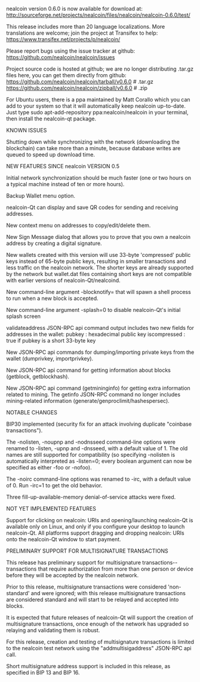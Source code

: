 nealcoin version 0.6.0 is now available for download at:
http://sourceforge.net/projects/nealcoin/files/nealcoin/nealcoin-0.6.0/test/

This release includes more than 20 language localizations.
More translations are welcome; join the
project at Transifex to help:
https://www.transifex.net/projects/p/nealcoin/

Please report bugs using the issue tracker at github:
https://github.com/nealcoin/nealcoin/issues

Project source code is hosted at github; we are no longer
distributing .tar.gz files here, you can get them
directly from github:
https://github.com/nealcoin/nealcoin/tarball/v0.6.0  # .tar.gz
https://github.com/nealcoin/nealcoin/zipball/v0.6.0  # .zip

For Ubuntu users, there is a ppa maintained by Matt Corallo which
you can add to your system so that it will automatically keep
nealcoin up-to-date.  Just type
sudo apt-add-repository ppa:nealcoin/nealcoin
in your terminal, then install the nealcoin-qt package.


KNOWN ISSUES

Shutting down while synchronizing with the network
(downloading the blockchain) can take more than a minute,
because database writes are queued to speed up download
time.


NEW FEATURES SINCE nealcoin VERSION 0.5

Initial network synchronization should be much faster
(one or two hours on a typical machine instead of ten or more
hours).

Backup Wallet menu option.

nealcoin-Qt can display and save QR codes for sending
and receiving addresses.

New context menu on addresses to copy/edit/delete them.

New Sign Message dialog that allows you to prove that you
own a nealcoin address by creating a digital
signature.

New wallets created with this version will
use 33-byte 'compressed' public keys instead of
65-byte public keys, resulting in smaller
transactions and less traffic on the nealcoin
network. The shorter keys are already supported
by the network but wallet.dat files containing
short keys are not compatible with earlier
versions of nealcoin-Qt/nealcoind.

New command-line argument -blocknotify=<command>
that will spawn a shell process to run <command> 
when a new block is accepted.

New command-line argument -splash=0 to disable
nealcoin-Qt's initial splash screen

validateaddress JSON-RPC api command output includes
two new fields for addresses in the wallet:
pubkey : hexadecimal public key
iscompressed : true if pubkey is a short 33-byte key

New JSON-RPC api commands for dumping/importing
private keys from the wallet (dumprivkey, importprivkey).

New JSON-RPC api command for getting information about
blocks (getblock, getblockhash).

New JSON-RPC api command (getmininginfo) for getting
extra information related to mining. The getinfo
JSON-RPC command no longer includes mining-related
information (generate/genproclimit/hashespersec).



NOTABLE CHANGES

BIP30 implemented (security fix for an attack involving
duplicate "coinbase transactions").

The -nolisten, -noupnp and -nodnsseed command-line
options were renamed to -listen, -upnp and -dnsseed,
with a default value of 1. The old names are still
supported for compatibility (so specifying -nolisten
is automatically interpreted as -listen=0; every
boolean argument can now be specified as either
-foo or -nofoo).

The -noirc command-line options was renamed to
-irc, with a default value of 0. Run -irc=1 to
get the old behavior.

Three fill-up-available-memory denial-of-service
attacks were fixed.


NOT YET IMPLEMENTED FEATURES

Support for clicking on nealcoin: URIs and
opening/launching nealcoin-Qt is available only on Linux,
and only if you configure your desktop to launch
nealcoin-Qt. All platforms support dragging and dropping
nealcoin: URIs onto the nealcoin-Qt window to start
payment.


PRELIMINARY SUPPORT FOR MULTISIGNATURE TRANSACTIONS

This release has preliminary support for multisignature
transactions-- transactions that require authorization
from more than one person or device before they
will be accepted by the nealcoin network.

Prior to this release, multisignature transactions
were considered 'non-standard' and were ignored;
with this release multisignature transactions are
considered standard and will start to be relayed
and accepted into blocks.

It is expected that future releases of nealcoin-Qt
will support the creation of multisignature transactions,
once enough of the network has upgraded so relaying
and validating them is robust.

For this release, creation and testing of multisignature
transactions is limited to the nealcoin test network using
the "addmultisigaddress" JSON-RPC api call.

Short multisignature address support is included in this
release, as specified in BIP 13 and BIP 16.
